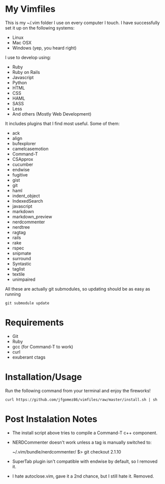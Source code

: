 My Vimfiles
===========

This is my ~/.vim folder I use on every computer I touch. I have successfully
set it up on the following systems:

* Linux
* Mac OSX
* Windows (yep, you heard right)

I use to develop using:

* Ruby
* Ruby on Rails
* Javascript
* Python
* HTML
* CSS
* HAML
* SASS
* Less
* And others (Mostly Web Development)

It includes plugins that I find most useful. Some of them:

* ack
* align
* bufexplorer
* camelcasemotion
* Command-T
* CSApprox
* cucumber
* endwise
* fugitive
* gist
* git
* haml
* indent_object
* IndexedSearch
* javascript
* markdown
* markdown_preview
* nerdcommenter
* nerdtree
* ragtag
* rails
* rake
* rspec
* snipmate
* surround
* Syntastic
* taglist
* textile
* unimpaired

All these are actually git submodules, so updating should be as easy as running

    git submodule update

Requirements
=============

* Git
* Ruby
* gcc (for Command-T to work)
* curl
* exuberant ctags

Installation/Usage
=================

Run the following command from your terminal and enjoy the fireworks!

    curl https://github.com/jfgomez86/vimfiles/raw/master/install.sh | sh


Post Instalation Notes
=====================

* The install script above tries to compile a Command-T c++ component.
* NERDCommenter doesn't work unless a tag is manually switched to:

    ~/.vim/bundle/nerdcommenter/ $> git checkout 2.1.10

* SuperTab plugin isn't compatible with endwise by default, so I removed it.
* I hate autoclose.vim, gave it a 2nd chance, but I still hate it. Removed.
